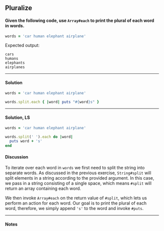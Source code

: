 ## Pluralize
#### Given the following code, use `Array#each` to print the plural of each word in words.
```ruby
words = 'car human elephant airplane'
```
Expected output:
```
cars
humans
elephants
airplanes
```
___
#### Solution
```ruby
words = 'car human elephant airplane'

words.split.each { |word| puts "#{word}s" }
```
___
#### Solution, LS
```ruby
words = 'car human elephant airplane'

words.split(' ').each do |word|
  puts word + 's'
end
```
#### Discussion
To iterate over each word in `words` we first need to split the string into separate words. As discussed in the previous exercise, `String#split` will split elements in a string according to the provided argument. In this case, we pass in a string consisting of a single space, which means `#split` will return an array containing each word.

We then invoke `Array#each` on the return value of `#split`, which lets us perform an action for each word. Our goal is to print the plural of each word, therefore, we simply append `'s'` to the word and invoke `#puts`.
___
#### Notes

